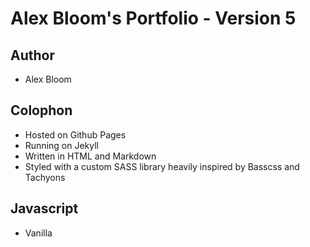 # Alex Bloom's Portfolio - Version 5

## Author
- Alex Bloom

## Colophon
- Hosted on Github Pages
- Running on Jekyll
- Written in HTML and Markdown
- Styled with a custom SASS library heavily inspired by Basscss and Tachyons

## Javascript
- Vanilla

